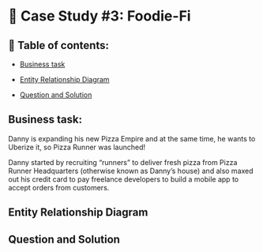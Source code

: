 # 🥑 Case Study #3: Foodie-Fi

## 📖 Table of contents:

* [Business task](https://github.com/bachbaongan/Portfolio_Data/blob/main/SQL/8_week_SQL_Challenge/Case%20Study%20%232/README.md#business-task)
* [Entity Relationship Diagram](https://github.com/bachbaongan/Portfolio_Data/blob/main/SQL/8_week_SQL_Challenge/Case%20Study%20%232/README.md#entity-relationship-diagram)

* [Question and Solution](https://github.com/bachbaongan/Portfolio_Data/blob/main/SQL/8_week_SQL_Challenge/Case%20Study%20%232/README.md#question-and-solution)

## Business task: 
Danny is expanding his new Pizza Empire and at the same time, he wants to Uberize it, so Pizza Runner was launched!

Danny started by recruiting “runners” to deliver fresh pizza from Pizza Runner Headquarters (otherwise known as Danny’s house) and also maxed out his credit card to pay freelance developers to build a mobile app to accept orders from customers.

## Entity Relationship Diagram



## Question and Solution
